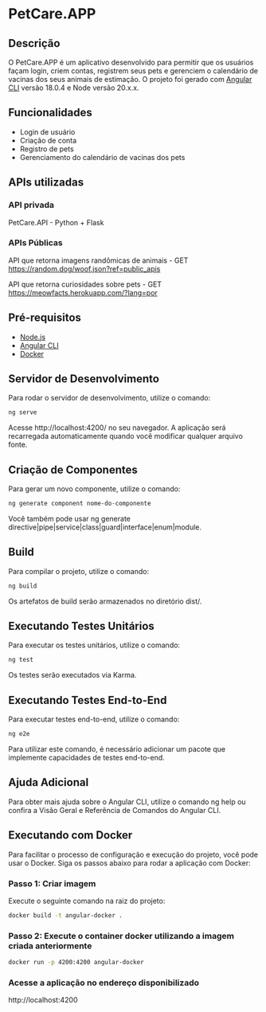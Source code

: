 # PetCare.APP

## Descrição

O PetCare.APP é um aplicativo desenvolvido para permitir que os usuários façam login, criem contas, registrem seus pets e gerenciem o calendário de vacinas dos seus animais de estimação. O projeto foi gerado com [Angular CLI](https://github.com/angular/angular-cli) versão 18.0.4 e Node versão 20.x.x.

## Funcionalidades

- Login de usuário
- Criação de conta
- Registro de pets
- Gerenciamento do calendário de vacinas dos pets

## APIs utilizadas

 ### API privada
  
  PetCare.API - Python + Flask

 ### APIs Públicas

  API que retorna imagens randômicas de animais - GET https://random.dog/woof.json?ref=public_apis

  API que retorna curiosidades sobre pets - GET https://meowfacts.herokuapp.com/?lang=por

## Pré-requisitos

- [Node.js](https://nodejs.org/)
- [Angular CLI](https://angular.io/cli)
- [Docker](https://www.docker.com/)

## Servidor de Desenvolvimento

Para rodar o servidor de desenvolvimento, utilize o comando:

```sh
ng serve
```

Acesse http://localhost:4200/ no seu navegador. A aplicação será recarregada automaticamente quando você modificar qualquer arquivo fonte.

## Criação de Componentes
Para gerar um novo componente, utilize o comando:

```sh
ng generate component nome-do-componente
```

Você também pode usar ng generate directive|pipe|service|class|guard|interface|enum|module.

## Build
Para compilar o projeto, utilize o comando:

```sh
ng build
```
Os artefatos de build serão armazenados no diretório dist/.

## Executando Testes Unitários
Para executar os testes unitários, utilize o comando:

```sh
ng test
```
Os testes serão executados via Karma.

## Executando Testes End-to-End
Para executar testes end-to-end, utilize o comando:

```sh
ng e2e
```
Para utilizar este comando, é necessário adicionar um pacote que implemente capacidades de testes end-to-end.

## Ajuda Adicional
Para obter mais ajuda sobre o Angular CLI, utilize o comando ng help ou confira a Visão Geral e Referência de Comandos do Angular CLI.

## Executando com Docker
Para facilitar o processo de configuração e execução do projeto, você pode usar o Docker. Siga os passos abaixo para rodar a aplicação com Docker:

### Passo 1: Criar imagem
Execute o seguinte comando na raiz do projeto:

```sh
docker build -t angular-docker .
```

### Passo 2: Execute o container docker utilizando a imagem criada anteriormente

```sh
docker run -p 4200:4200 angular-docker
```

### Acesse  a aplicação no endereço disponibilizado

http://localhost:4200
